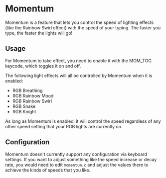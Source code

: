 # Momentum

Momentum is a feature that lets you control the speed of lighting effects (like the Rainbow Swirl effect) with the speed of your typing. The faster you type, the faster the lights will go!

## Usage
For Momentum to take effect, you need to enable it with the MOM_TOG keycode, which toggles it on and off.

The following light effects will all be controlled by Momentum when it is enabled:
 - RGB Breathing
 - RGB Rainbow Mood
 - RGB Rainbow Swirl
 - RGB Snake
 - RGB Knight

 As long as Momentum is enabled, it will control the speed regardless of any other speed setting that your RGB lights are currently on.

 ## Configuration
 Momentum doesn't currently support any configuration via keyboard settings. If you want to adjust something like the speed increase or decay rate, you would need to edit `momentum.c` and adjust the values there to achieve the kinds of speeds that you like.